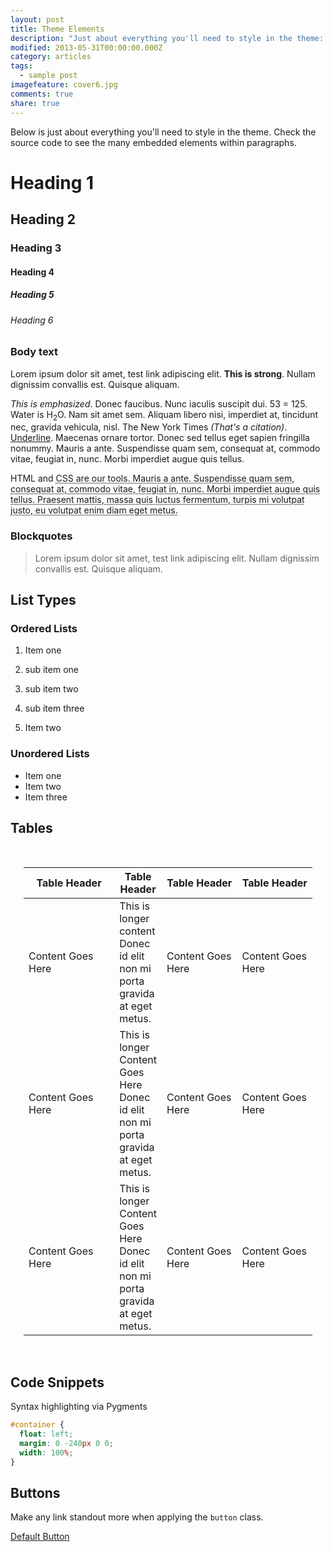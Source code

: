 ```yaml
---
layout: post
title: Theme Elements
description: "Just about everything you'll need to style in the theme: headings, paragraphs, blockquotes, tables, code blocks, and more."
modified: 2013-05-31T00:00:00.000Z
category: articles
tags:
  - sample post
imagefeature: cover6.jpg
comments: true
share: true
---
```


Below is just about everything you'll need to style in the theme. Check the source code to see the many embedded elements within paragraphs.

# Heading 1
## Heading 2
### Heading 3
#### Heading 4
##### Heading 5
###### Heading 6
### Body text
Lorem ipsum dolor sit amet, test link adipiscing elit. **This is strong**. Nullam dignissim convallis est. Quisque aliquam.

_This is emphasized_. Donec faucibus. Nunc iaculis suscipit dui. 53 = 125. Water is H<sub>2</sub>O. Nam sit amet sem. Aliquam libero nisi, imperdiet at, tincidunt nec, gravida vehicula, nisl. The New York Times <cite>(That's a citation)</cite>. <u>Underline</u>. Maecenas ornare tortor. Donec sed tellus eget sapien fringilla nonummy. Mauris a ante. Suspendisse quam sem, consequat at, commodo vitae, feugiat in, nunc. Morbi imperdiet augue quis tellus.

HTML and <abbr title="cascading stylesheets">CSS<abbr> are our tools. Mauris a ante. Suspendisse quam sem, consequat at, commodo vitae, feugiat in, nunc. Morbi imperdiet augue quis tellus. Praesent mattis, massa quis luctus fermentum, turpis mi volutpat justo, eu volutpat enim diam eget metus.

### Blockquotes
> Lorem ipsum dolor sit amet, test link adipiscing elit. Nullam dignissim convallis est. Quisque aliquam.

## List Types
### Ordered Lists
1. Item one
  1. sub item one
  2. sub item two
  3. sub item three

2. Item two

### Unordered Lists
- Item one
- Item two
- Item three

## Tables
<div class="row"><br>    <div class="large-12 columns"><br>        <table><br>  <thead><br>    <tr><br>      <th width="200">Table Header</th><br>      <th>Table Header</th><br>      <th width="150">Table Header</th><br>      <th width="150">Table Header</th><br>    </tr><br>  </thead><br>  <tbody><br>    <tr><br>      <td>Content Goes Here</td><br>      <td>This is longer content Donec id elit non mi porta gravida at eget metus.</td><br>      <td>Content Goes Here</td><br>      <td>Content Goes Here</td><br>    </tr><br>    <tr><br>      <td>Content Goes Here</td><br>      <td>This is longer Content Goes Here Donec id elit non mi porta gravida at eget metus.</td><br>      <td>Content Goes Here</td><br>      <td>Content Goes Here</td><br>    </tr><br>    <tr><br>      <td>Content Goes Here</td><br>      <td>This is longer Content Goes Here Donec id elit non mi porta gravida at eget metus.</td><br>      <td>Content Goes Here</td><br>      <td>Content Goes Here</td><br>    </tr><br>  </tbody><br></table><br>    </div><br></div>  

## Code Snippets
Syntax highlighting via Pygments

```css
#container {
  float: left;
  margin: 0 -240px 0 0;
  width: 100%;
}
```

## Buttons
Make any link standout more when applying the `button` class.

<a href="#" class="button">Default Button</a>
